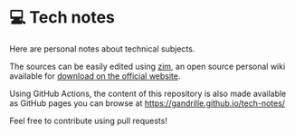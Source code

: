 # 💻 Tech notes

Here are personal notes about technical subjects.

The sources can be easily edited using [zim](https://zim-wiki.org/), an open source personal wiki available for [download on the official website](https://zim-wiki.org/downloads.html).

Using GitHub Actions, the content of this repository is also made available as GitHub pages you can browse at https://gandrille.github.io/tech-notes/

Feel free to contribute using pull requests!
